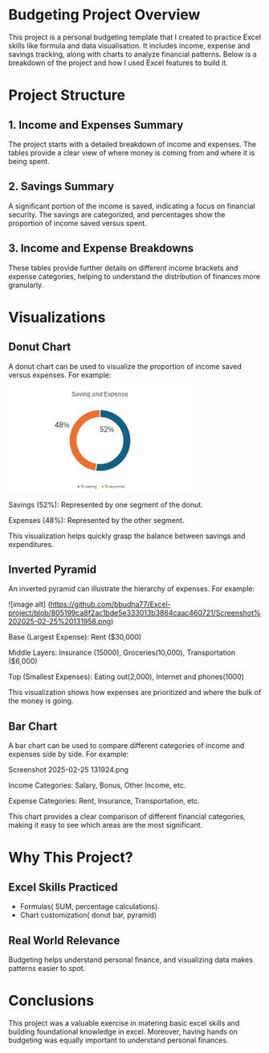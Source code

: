 # Budgeting Project Overview

This project is a personal budgeting template that I created to practice Excel skills like formula and data visualisation. It includes income, expense and savings tracking, along with charts to analyze financial patterns. Below is a breakdown of the project and how I used Excel features to build it.

# Project Structure

## 1. Income and Expenses Summary
The project starts with a detailed breakdown of income and expenses. The tables provide a clear view of where money is coming from and where it is being spent.

## 2. Savings Summary
A significant portion of the income is saved, indicating a focus on financial security. The savings are categorized, and percentages show the proportion of income saved versus spent.

## 3. Income and Expense Breakdowns
These tables provide further details on different income brackets and expense categories, helping to understand the distribution of finances more granularly.

# Visualizations

## Donut Chart
A donut chart can be used to visualize the proportion of income saved versus expenses. For example:

![image alt](https://github.com/bbudha77/Excel-project/blob/09312bcaa75dbd49f8adf266ae6b9f554cde8661/Screenshot%202025-02-25%20131943.png)

Savings (52%): Represented by one segment of the donut.

Expenses (48%): Represented by the other segment.

This visualization helps quickly grasp the balance between savings and expenditures.

## Inverted Pyramid
An inverted pyramid can illustrate the hierarchy of expenses. For example:

![image alt] (https://github.com/bbudha77/Excel-project/blob/805199ca8f2ac1bde5e333013b3864caac460721/Screenshot%202025-02-25%20131956.png)

Base (Largest Expense): Rent ($30,000)

Middle Layers: Insurance (15000), Groceries(10,000), Transportation ($6,000)

Top (Smallest Expenses): Eating out(2,000),  Internet and phones(1000)

This visualization shows how expenses are prioritized and where the bulk of the money is going.

## Bar Chart
A bar chart can be used to compare different categories of income and expenses side by side. For example:

Screenshot 2025-02-25 131924.png

Income Categories: Salary, Bonus, Other Income, etc.

Expense Categories: Rent, Insurance, Transportation, etc.

This chart provides a clear comparison of different financial categories, making it easy to see which areas are the most significant.

# Why This Project?

## Excel Skills Practiced
- Formulas( SUM, percentage calculations).
- Chart customization( donut bar, pyramid)
  
 ## Real World Relevance
  Budgeting helps understand personal finance, and visualizing data makes patterns easier to spot.

  # Conclusions
  This project was a valuable exercise in matering basic excel skills and building foundational knowledge in excel. Moreover, having hands on budgeting was equally important to understand personal finances.

